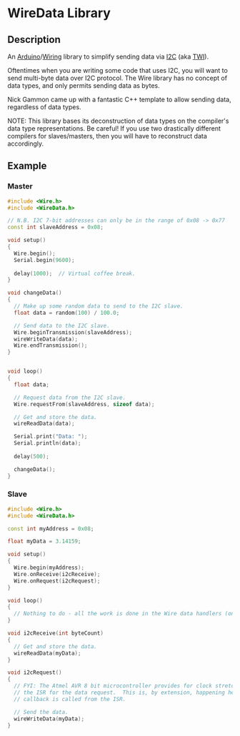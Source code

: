 # WireData Library

## Description

An [Arduino](https://en.wikipedia.org/wiki/Arduino)/[Wiring](https://en.wikipedia.org/wiki/Wiring_(development_platform)) library to simplify sending data via [I2C](https://en.wikipedia.org/wiki/I%C2%B2C) (aka [TWI](https://en.wikipedia.org/wiki/I%C2%B2C#Derivative_technologies)).

Oftentimes when you are writing some code that uses I2C, you will want to send multi-byte data over I2C protocol.  The Wire library has no concept of data types, and only permits sending data as bytes.

Nick Gammon came up with a fantastic C++ template to allow sending data, regardless of data types.

NOTE: This library bases its deconstruction of data types on the compiler's data type representations. Be careful!  If you use two drastically different compilers for slaves/masters, then you will have to reconstruct data accordingly.

## Example

### Master

```cpp
#include <Wire.h>
#include <WireData.h>

// N.B. I2C 7-bit addresses can only be in the range of 0x08 -> 0x77
const int slaveAddress = 0x08;

void setup()
{
  Wire.begin();
  Serial.begin(9600);
  
  delay(1000);  // Virtual coffee break.
}

void changeData()
{
  // Make up some random data to send to the I2C slave.
  float data = random(100) / 100.0;

  // Send data to the I2C slave.
  Wire.beginTransmission(slaveAddress);
  wireWriteData(data);
  Wire.endTransmission();
}


void loop()
{
  float data;

  // Request data from the I2C slave.
  Wire.requestFrom(slaveAddress, sizeof data);

  // Get and store the data.
  wireReadData(data);

  Serial.print("Data: ");
  Serial.println(data);
  
  delay(500);

  changeData();
}
```

### Slave

```cpp
#include <Wire.h>
#include <WireData.h>

const int myAddress = 0x08;

float myData = 3.14159;

void setup()
{
  Wire.begin(myAddress);
  Wire.onReceive(i2cReceive);
  Wire.onRequest(i2cRequest);
}

void loop()
{
  // Nothing to do - all the work is done in the Wire data handlers (onReceive, onRequest).
}

void i2cReceive(int byteCount)
{
  // Get and store the data.
  wireReadData(myData);
}

void i2cRequest()
{
  // FYI: The Atmel AVR 8 bit microcontroller provides for clock stretching while using
  // the ISR for the data request.  This is, by extension, happening here, since this
  // callback is called from the ISR.

  // Send the data.
  wireWriteData(myData);
}
```
